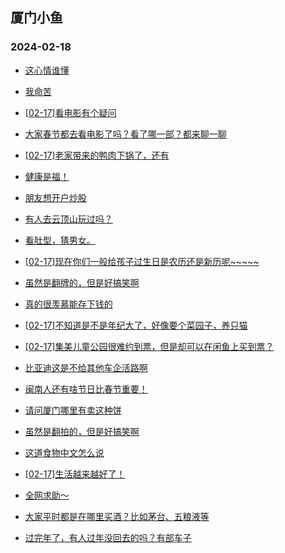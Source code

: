 ## 厦门小鱼 
### 2024-02-18

+ [这心情谁懂](http://bbs.xmfish.com/read-htm-tid-18146684.html)

+ [我命苦](http://bbs.xmfish.com/read-htm-tid-18146861.html)

+ [[02-17]看电影有个疑问](http://bbs.xmfish.com/read-htm-tid-18146854.html)

+ [大家春节都去看电影了吗？看了哪一部？都来聊一聊](http://bbs.xmfish.com/read-htm-tid-18146712.html)

+ [[02-17]老家带来的鸭肉下锅了，还有](http://bbs.xmfish.com/read-htm-tid-18146852.html)

+ [健康是福！](http://bbs.xmfish.com/read-htm-tid-18146702.html)

+ [朋友想开户炒股](http://bbs.xmfish.com/read-htm-tid-18146765.html)

+ [有人去云顶山玩过吗？](http://bbs.xmfish.com/read-htm-tid-18146700.html)

+ [看肚型，猜男女。](http://bbs.xmfish.com/read-htm-tid-18146972.html)

+ [[02-17]现在你们一般给孩子过生日是农历还是新历呢~~~~~](http://bbs.xmfish.com/read-htm-tid-18146869.html)

+ [虽然是翻牌的，但是好搞笑啊](http://bbs.xmfish.com/read-htm-tid-18146958.html)

+ [真的很羡慕能存下钱的](http://bbs.xmfish.com/read-htm-tid-18146967.html)

+ [[02-17]不知道是不是年纪大了，好像要个菜园子，养只猫](http://bbs.xmfish.com/read-htm-tid-18146889.html)

+ [[02-17]集美儿童公园很难约到票，但是却可以在闲鱼上买到票？](http://bbs.xmfish.com/read-htm-tid-18146885.html)

+ [比亚迪这是不给其他车企活路啊](http://bbs.xmfish.com/read-htm-tid-18147003.html)

+ [闽南人还有啥节日比春节重要！](http://bbs.xmfish.com/read-htm-tid-18147059.html)

+ [请问厦门哪里有卖这种饼](http://bbs.xmfish.com/read-htm-tid-18146946.html)

+ [虽然是翻拍的，但是好搞笑啊](http://bbs.xmfish.com/read-htm-tid-18146958.html)

+ [这道食物中文怎么说](http://bbs.xmfish.com/read-htm-tid-18147011.html)

+ [[02-17]生活越来越好了！](http://bbs.xmfish.com/read-htm-tid-18147097.html)

+ [全网求助～](http://bbs.xmfish.com/read-htm-tid-18146925.html)

+ [大家平时都是在哪里买酒？比如茅台、五粮液等](http://bbs.xmfish.com/read-htm-tid-18147067.html)

+ [过完年了，有人过年没回去的吗？有部车子](http://bbs.xmfish.com/read-htm-tid-18146924.html)

